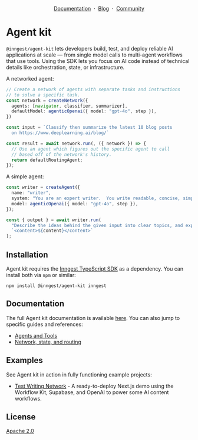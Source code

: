 <p align="center">
    <a href="https://www.inngest.com/docs/agent-kit/overview?ref=github-agent-kit-readme">Documentation</a>
    <span>&nbsp;·&nbsp;</span>
    <a href="https://www.inngest.com/blog?ref=github-agent-kit-readme">Blog</a>
    <span>&nbsp;·&nbsp;</span>
    <a href="https://www.inngest.com/discord">Community</a>
</p>

# Agent kit

`@inngest/agent-kit` lets developers build, test, and deploy reliable AI applications
at scale — from single model calls to multi-agent workflows that use tools.
Using the SDK lets you focus on AI code instead of technical details like
orchestration, state, or infrastructure.

A networked agent:
```ts
// Create a network of agents with separate tasks and instructions
// to solve a specific task.
const network = createNetwork({
  agents: [navigator, classifier, summarizer],
  defaultModel: agenticOpenai({ model: "gpt-4o", step }),
})

const input = `Classify then summarize the latest 10 blog posts
  on https://www.deeplearning.ai/blog/`

const result = await network.run(, ({ network }) => {
  // Use an agent which figures out the specific agent to call
  // based off of the network's history.
  return defaultRoutingAgent;
});
```

A simple agent:
```ts
const writer = createAgent({
  name: "writer",
  system: "You are an expert writer.  You write readable, concise, simple content.",
  model: agenticOpenai({ model: "gpt-4o", step }),
});

const { output } = await writer.run(
  "Describe the ideas behind the given input into clear topics, and explain any insight: " +
  `<content>${content}</content>`
);
```

## Installation

Agent kit requires the [Inngest TypeScript SDK](https://github.com/inngest/inngest-js) as a dependency. You can install both via `npm` or similar:

```shell {{ title: "npm" }}
npm install @inngest/agent-kit inngest
```

## Documentation

The full Agent kit documentation is available
[here](https://www.inngest.com/docs/agent-kit/overview). You can also jump to
specific guides and references:

- [Agents and Tools](https://www.inngest.com/docs/agent-kit/ai-agents-tools)
- [Network, state, and routing](https://www.inngest.com/docs/agent-kit/ai-agent-network-state-routing)

## Examples

See Agent kit in action in fully functioning example projects:

- [Test Writing Network](/demo#readme) - A ready-to-deploy Next.js demo using the Workflow Kit, Supabase, and OpenAI to power some AI content workflows.

## License

[Apache 2.0](LICENSE.md)
